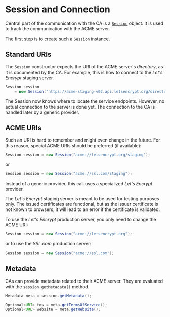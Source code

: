 # Session and Connection

Central part of the communication with the CA is a [`Session`](../acme4j-client/apidocs/org.shredzone.acme4j/org/shredzone/acme4j/Session.html) object. It is used to track the communication with the ACME server.

The first step is to create such a `Session` instance.

## Standard URIs

The `Session` constructor expects the URI of the ACME server's _directory_, as it is documented by the CA. For example, this is how to connect to the _Let's Encrypt_ staging server.

```java
Session session
    = new Session("https://acme-staging-v02.api.letsencrypt.org/directory");
```

The Session now knows where to locate the service endpoints. However, no actual connection to the server is done yet. The connection to the CA is handled later by a generic provider.

## ACME URIs

Such an URI is hard to remember and might even change in the future. For this reason, special ACME URIs should be preferred (if available):

```java
Session session = new Session("acme://letsencrypt.org/staging");
```
or
```java
Session session = new Session("acme://ssl.com/staging");
```

Instead of a generic provider, this call uses a specialized _Let's Encrypt_ provider.

The _Let's Encrypt_ staging server is meant to be used for testing purposes only. The issued certificates are functional, but as the issuer certificate is not known to browsers, it will lead to an error if the certificate is validated.

To use the _Let's Encrypt_ production server, you only need to change the ACME URI:

```java
Session session = new Session("acme://letsencrypt.org");
```
or to use the _SSL.com_ production server:
```java
Session session = new Session("acme://ssl.com");
```

## Metadata

CAs can provide metadata related to their ACME server. They are evaluated with the `session.getMetadata()` method.

```java
Metadata meta = session.getMetadata();

Optional<URI> tos = meta.getTermsOfService();
Optional<URL> website = meta.getWebsite();
```
